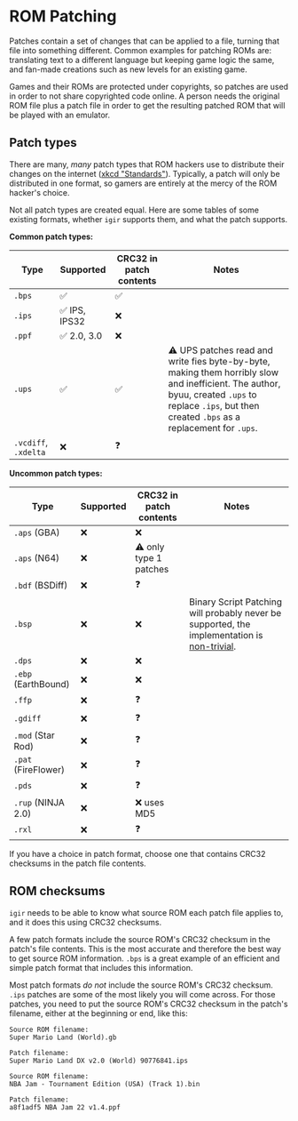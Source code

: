 # ROM Patching

Patches contain a set of changes that can be applied to a file, turning that file into something different. Common examples for patching ROMs are: translating text to a different language but keeping game logic the same, and fan-made creations such as new levels for an existing game.

Games and their ROMs are protected under copyrights, so patches are used in order to not share copyrighted code online. A person needs the original ROM file plus a patch file in order to get the resulting patched ROM that will be played with an emulator.

## Patch types

There are many, _many_ patch types that ROM hackers use to distribute their changes on the internet ([xkcd "Standards"](https://xkcd.com/927/)). Typically, a patch will only be distributed in one format, so gamers are entirely at the mercy of the ROM hacker's choice.

Not all patch types are created equal. Here are some tables of some existing formats, whether `igir` supports them, and what the patch supports.

**Common patch types:**

| Type                 | Supported    | CRC32 in patch contents | Notes                                                                                                                                                                                                |
|----------------------|--------------|-------------------------|------------------------------------------------------------------------------------------------------------------------------------------------------------------------------------------------------|
| `.bps`               | ✅            | ✅                       |                                                                                                                                                                                                      |
| `.ips`               | ✅ IPS, IPS32 | ❌                       |                                                                                                                                                                                                      |
| `.ppf`               | ✅ 2.0, 3.0   | ❌                       |                                                                                                                                                                                                      |
| `.ups`               | ✅            | ✅                       | ⚠️ UPS patches read and write fies byte-by-byte, making them horribly slow and inefficient. The author, byuu, created `.ups` to replace `.ips`, but then created `.bps` as a replacement for `.ups`. |
| `.vcdiff`, `.xdelta` | ❌            | ❓                       |                                                                                                                                                                                                      |

**Uncommon patch types:**

| Type                | Supported | CRC32 in patch contents | Notes                                                                                                                                 |
|---------------------|-----------|-------------------------|---------------------------------------------------------------------------------------------------------------------------------------|
| `.aps` (GBA)        | ❌         | ❌                       |                                                                                                                                       |
| `.aps` (N64)        | ❌         | ⚠️ only type 1 patches  |                                                                                                                                       |
| `.bdf` (BSDiff)     | ❌         | ❓                       |                                                                                                                                       |
| `.bsp`              | ❌         | ❌                       | Binary Script Patching will probably never be supported, the implementation is [non-trivial](https://github.com/aaaaaa123456789/bsp). |
| `.dps`              | ❌         | ❌                       |                                                                                                                                       |
| `.ebp` (EarthBound) | ❌         | ❌                       |                                                                                                                                       |
| `.ffp`              | ❌         | ❓                       |                                                                                                                                       |
| `.gdiff`            | ❌         | ❓                       |                                                                                                                                       |
| `.mod` (Star Rod)   | ❌         | ❓                       |                                                                                                                                       |
| `.pat` (FireFlower) | ❌         | ❓                       |                                                                                                                                       |
| `.pds`              | ❌         | ❓                       |                                                                                                                                       |
| `.rup` (NINJA 2.0)  | ❌         | ❌ uses MD5              |                                                                                                                                       |
| `.rxl`              | ❌         | ❓                       |                                                                                                                                       |

If you have a choice in patch format, choose one that contains CRC32 checksums in the patch file contents.

## ROM checksums

`igir` needs to be able to know what source ROM each patch file applies to, and it does this using CRC32 checksums.

A few patch formats include the source ROM's CRC32 checksum in the patch's file contents. This is the most accurate and therefore the best way to get source ROM information. `.bps` is a great example of an efficient and simple patch format that includes this information.

Most patch formats _do not_ include the source ROM's CRC32 checksum. `.ips` patches are some of the most likely you will come across. For those patches, you need to put the source ROM's CRC32 checksum in the patch's filename, either at the beginning or end, like this:

```text
Source ROM filename:
Super Mario Land (World).gb

Patch filename:
Super Mario Land DX v2.0 (World) 90776841.ips
```

```text
Source ROM filename:
NBA Jam - Tournament Edition (USA) (Track 1).bin

Patch filename:
a8f1adf5 NBA Jam 22 v1.4.ppf
```
